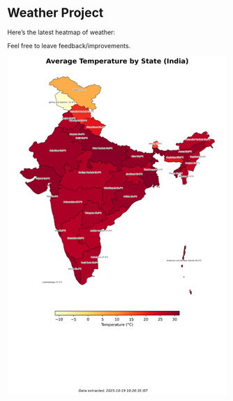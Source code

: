# Weather Project

Here’s the latest heatmap of weather:

Feel free to leave feedback/improvements.

![India Heatmap](docs/assets/india_heatmap.png?v=F46E1D)
